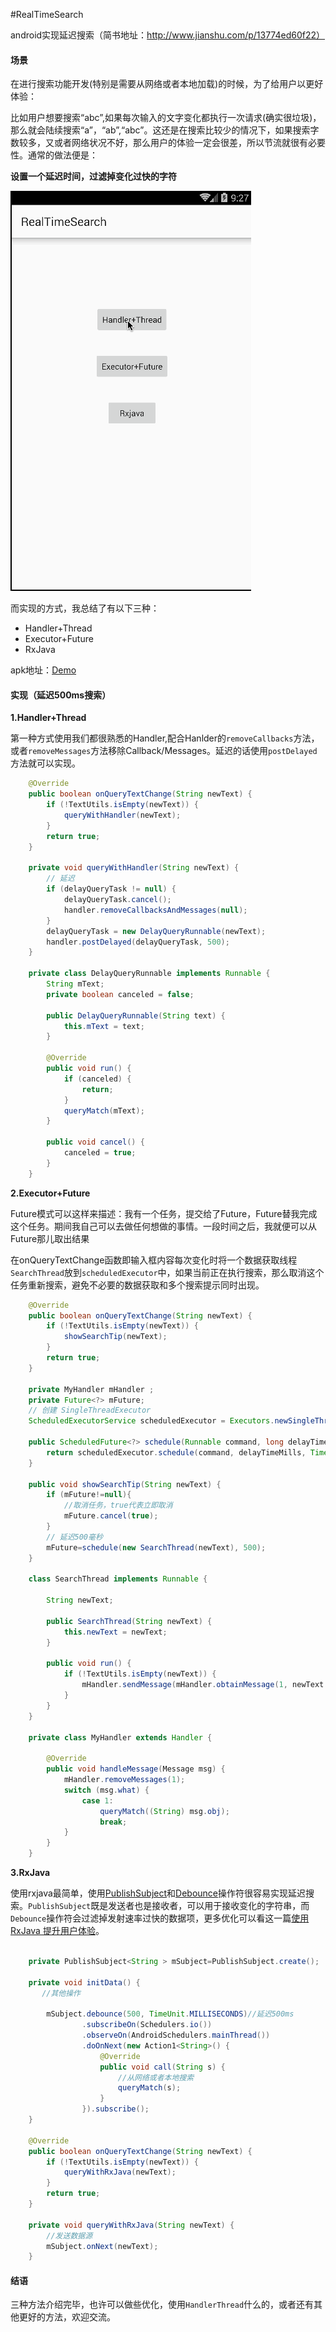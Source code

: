 
#RealTimeSearch

android实现延迟搜索（简书地址：http://www.jianshu.com/p/13774ed60f22）

#### 场景

在进行搜索功能开发(特别是需要从网络或者本地加载)的时候，为了给用户以更好体验：

比如用户想要搜索“abc”,如果每次输入的文字变化都执行一次请求(确实很垃圾)，那么就会陆续搜索“a”，“ab”,“abc”。这还是在搜索比较少的情况下，如果搜索字数较多，又或者网络状况不好，那么用户的体验一定会很差，所以节流就很有必要性。通常的做法便是：

**设置一个延迟时间，过滤掉变化过快的字符**

![screenshot.gif](https://github.com/ditclear/RealTimeSearch/blob/master/screenshot.gif?raw=true)

而实现的方式，我总结了有以下三种：
* Handler+Thread
* Executor+Future
* RxJava

apk地址：[Demo](https://github.com/ditclear/RealTimeSearch/tree/master/apk)

#### 实现（延迟500ms搜索）

**1.Handler+Thread**

第一种方式使用我们都很熟悉的Handler,配合Hanlder的`removeCallbacks`方法，或者`removeMessages`方法移除Callback/Messages。延迟的话使用`postDelayed`方法就可以实现。

```java
	@Override
    public boolean onQueryTextChange(String newText) {
        if (!TextUtils.isEmpty(newText)) {
            queryWithHandler(newText);
        }
        return true;
    }

    private void queryWithHandler(String newText) {
        // 延迟
        if (delayQueryTask != null) {
            delayQueryTask.cancel();
            handler.removeCallbacksAndMessages(null);
        }
        delayQueryTask = new DelayQueryRunnable(newText);
        handler.postDelayed(delayQueryTask, 500);
    }

    private class DelayQueryRunnable implements Runnable {
        String mText;
        private boolean canceled = false;

        public DelayQueryRunnable(String text) {
            this.mText = text;
        }

        @Override
        public void run() {
            if (canceled) {
                return;
            }
            queryMatch(mText);
        }

        public void cancel() {
            canceled = true;
        }
    }
```



**2.Executor+Future**

Future模式可以这样来描述：我有一个任务，提交给了Future，Future替我完成这个任务。期间我自己可以去做任何想做的事情。一段时间之后，我就便可以从Future那儿取出结果

在onQueryTextChange函数即输入框内容每次变化时将一个数据获取线程`SearchThread`放到`scheduledExecutor`中，如果当前正在执行搜索，那么取消这个任务重新搜索，避免不必要的数据获取和多个搜索提示同时出现。

```java
	@Override
    public boolean onQueryTextChange(String newText) {
        if (!TextUtils.isEmpty(newText)) {
            showSearchTip(newText);
        }
        return true;
    }

    private MyHandler mHandler ;
    private Future<?> mFuture;
    // 创建 SingleThreadExecutor
    ScheduledExecutorService scheduledExecutor = Executors.newSingleThreadScheduledExecutor();

    public ScheduledFuture<?> schedule(Runnable command, long delayTimeMills) {
        return scheduledExecutor.schedule(command, delayTimeMills, TimeUnit.MILLISECONDS);
    }

    public void showSearchTip(String newText) {
        if (mFuture!=null){
          	//取消任务，true代表立即取消
            mFuture.cancel(true);
        }
        // 延迟500毫秒
        mFuture=schedule(new SearchThread(newText), 500);
    }

    class SearchThread implements Runnable {

        String newText;

        public SearchThread(String newText) {
            this.newText = newText;
        }

        public void run() {
            if (!TextUtils.isEmpty(newText)) {
                mHandler.sendMessage(mHandler.obtainMessage(1, newText ));
            }
        }
    }

    private class MyHandler extends Handler {

        @Override
        public void handleMessage(Message msg) {
            mHandler.removeMessages(1);
            switch (msg.what) {
                case 1:
                    queryMatch((String) msg.obj);
                    break;
            }
        }
    }
```



**3.RxJava**

使用rxjava最简单，使用[PublishSubject](http://reactivex.io/documentation/subject.html)和[Debounce](http://reactivex.io/documentation/operators/debounce.html)操作符很容易实现延迟搜索。`PublishSubject`既是发送者也是接收者，可以用于接收变化的字符串，而`Debounce`操作符会过滤掉发射速率过快的数据项，更多优化可以看这一篇[使用RxJava 提升用户体验](http://www.jianshu.com/p/33c548bce571)。

```java

    private PublishSubject<String > mSubject=PublishSubject.create();

	private void initData() {
       //其他操作
      
        mSubject.debounce(500, TimeUnit.MILLISECONDS)//延迟500ms
                .subscribeOn(Schedulers.io())
                .observeOn(AndroidSchedulers.mainThread())
                .doOnNext(new Action1<String>() {
                    @Override
                    public void call(String s) {
                      	//从网络或者本地搜索
                        queryMatch(s);
                    }
                }).subscribe();    
    }

	@Override
    public boolean onQueryTextChange(String newText) {
        if (!TextUtils.isEmpty(newText)) {
            queryWithRxJava(newText);
        }
        return true;
    }

    private void queryWithRxJava(String newText) {
      	//发送数据源
        mSubject.onNext(newText);
    }
```

#### 结语

三种方法介绍完毕，也许可以做些优化，使用`HandlerThread`什么的，或者还有其他更好的方法，欢迎交流。
